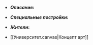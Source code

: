 - **_Описание_:**
    

- **_Специальные постройки_:**
    

- **_Жители_:**
    

- [[Университет.canvas|Концепт арт]]